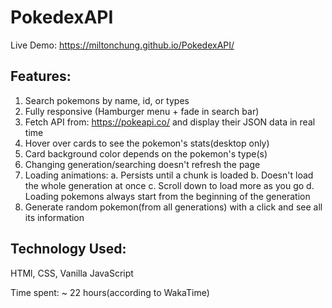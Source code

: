 # PokedexAPI

Live Demo: https://miltonchung.github.io/PokedexAPI/

## Features:

1. Search pokemons by name, id, or types
2. Fully responsive (Hamburger menu + fade in search bar)
3. Fetch API from: https://pokeapi.co/ and display their JSON data in real time
4. Hover over cards to see the pokemon's stats(desktop only)
5. Card background color depends on the pokemon's type(s)
6. Changing generation/searching doesn't refresh the page
7. Loading animations:
   a. Persists until a chunk is loaded
   b. Doesn't load the whole generation at once
   c. Scroll down to load more as you go
   d. Loading pokemons always start from the beginning of the generation
8. Generate random pokemon(from all generations) with a click and see all its information

## Technology Used:

HTMl, CSS, Vanilla JavaScript

Time spent: ~ 22 hours(according to WakaTime)
